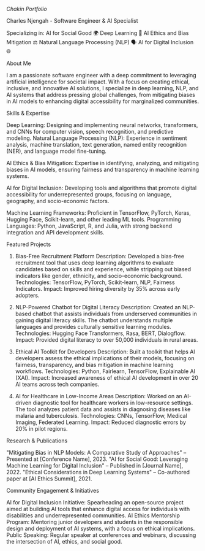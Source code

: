 *Chakin Portfolio*

Charles Njengah - Software Engineer & AI Specialist

Specializing in:
AI for Social Good 🌍
Deep Learning 🤖
AI Ethics and Bias Mitigation ⚖️
Natural Language Processing (NLP) 🗣️
AI for Digital Inclusion 🌐

About Me

I am a passionate software engineer with a deep commitment to leveraging artificial intelligence for societal impact. With a focus on creating ethical, inclusive, and innovative AI solutions, I specialize in deep learning, NLP, and AI systems that address pressing global challenges, from mitigating biases in AI models to enhancing digital accessibility for marginalized communities.

Skills & Expertise

Deep Learning: Designing and implementing neural networks, transformers, and CNNs for computer vision, speech recognition, and predictive modeling.
Natural Language Processing (NLP): Experience in sentiment analysis, machine translation, text generation, named entity recognition (NER), and language model fine-tuning.

AI Ethics & Bias Mitigation: Expertise in identifying, analyzing, and mitigating biases in AI models, ensuring fairness and transparency in machine learning systems.

AI for Digital Inclusion: Developing tools and algorithms that promote digital accessibility for underrepresented groups, focusing on language, geography, and socio-economic factors.

Machine Learning Frameworks: Proficient in TensorFlow, PyTorch, Keras, Hugging Face, Scikit-learn, and other leading ML tools.
Programming Languages: Python, JavaScript, R, and Julia, with strong backend integration and API development skills.

Featured Projects

1. Bias-Free Recruitment Platform
Description: Developed a bias-free recruitment tool that uses deep learning algorithms to evaluate candidates based on skills and experience, while stripping out biased indicators like gender, ethnicity, and socio-economic background.
Technologies: TensorFlow, PyTorch, Scikit-learn, NLP, Fairness Indicators.
Impact: Improved hiring diversity by 35% across early adopters.

2. NLP-Powered Chatbot for Digital Literacy
Description: Created an NLP-based chatbot that assists individuals from underserved communities in gaining digital literacy skills. The chatbot understands multiple languages and provides culturally sensitive learning modules.
Technologies: Hugging Face Transformers, Rasa, BERT, Dialogflow.
Impact: Provided digital literacy to over 50,000 individuals in rural areas.

3. Ethical AI Toolkit for Developers
Description: Built a toolkit that helps AI developers assess the ethical implications of their models, focusing on fairness, transparency, and bias mitigation in machine learning workflows.
Technologies: Python, Fairlearn, TensorFlow, Explainable AI (XAI).
Impact: Increased awareness of ethical AI development in over 20 AI teams across tech companies.

4. AI for Healthcare in Low-Income Areas
Description: Worked on an AI-driven diagnostic tool for healthcare workers in low-resource settings. The tool analyzes patient data and assists in diagnosing diseases like malaria and tuberculosis.
Technologies: CNNs, TensorFlow, Medical Imaging, Federated Learning.
Impact: Reduced diagnostic errors by 20% in pilot regions.


Research & Publications

"Mitigating Bias in NLP Models: A Comparative Study of Approaches" – Presented at [Conference Name], 2023.
"AI for Social Good: Leveraging Machine Learning for Digital Inclusion" – Published in [Journal Name], 2022.
"Ethical Considerations in Deep Learning Systems" – Co-authored paper at [AI Ethics Summit], 2021.

Community Engagement & Initiatives

AI for Digital Inclusion Initiative: Spearheading an open-source project aimed at building AI tools that enhance digital access for individuals with disabilities and underrepresented communities.
AI Ethics Mentorship Program: Mentoring junior developers and students in the responsible design and deployment of AI systems, with a focus on ethical implications.
Public Speaking: Regular speaker at conferences and webinars, discussing the intersection of AI, ethics, and social good.
